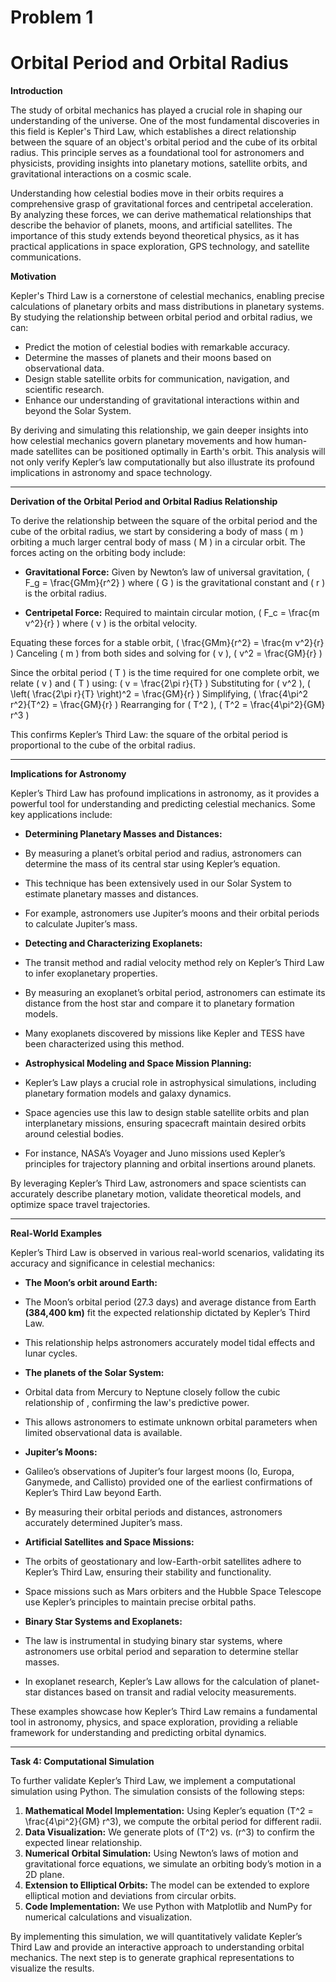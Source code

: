 
# Problem 1
# Orbital Period and Orbital Radius
**Introduction**

The study of orbital mechanics has played a crucial role in shaping our understanding of the universe. One of the most fundamental discoveries in this field is Kepler's Third Law, which establishes a direct relationship between the square of an object's orbital period and the cube of its orbital radius. This principle serves as a foundational tool for astronomers and physicists, providing insights into planetary motions, satellite orbits, and gravitational interactions on a cosmic scale.

Understanding how celestial bodies move in their orbits requires a comprehensive grasp of gravitational forces and centripetal acceleration. By analyzing these forces, we can derive mathematical relationships that describe the behavior of planets, moons, and artificial satellites. The importance of this study extends beyond theoretical physics, as it has practical applications in space exploration, GPS technology, and satellite communications.

**Motivation**

Kepler's Third Law is a cornerstone of celestial mechanics, enabling precise calculations of planetary orbits and mass distributions in planetary systems. By studying the relationship between orbital period and orbital radius, we can:

- Predict the motion of celestial bodies with remarkable accuracy.
- Determine the masses of planets and their moons based on observational data.
- Design stable satellite orbits for communication, navigation, and scientific research.
- Enhance our understanding of gravitational interactions within and beyond the Solar System.

By deriving and simulating this relationship, we gain deeper insights into how celestial mechanics govern planetary movements and how human-made satellites can be positioned optimally in Earth's orbit. This analysis will not only verify Kepler’s law computationally but also illustrate its profound implications in astronomy and space technology.

---

**Derivation of the Orbital Period and Orbital Radius Relationship**

To derive the relationship between the square of the orbital period and the cube of the orbital radius, we start by considering a body of mass \( m \) orbiting a much larger central body of mass \( M \) in a circular orbit. The forces acting on the orbiting body include:

- **Gravitational Force:** Given by Newton’s law of universal gravitation,
  \( F_g = \frac{GMm}{r^2} \)
  where \( G \) is the gravitational constant and \( r \) is the orbital radius.

- **Centripetal Force:** Required to maintain circular motion,
  \( F_c = \frac{m v^2}{r} \)
  where \( v \) is the orbital velocity.

Equating these forces for a stable orbit,
  \( \frac{GMm}{r^2} = \frac{m v^2}{r} \)
  Canceling \( m \) from both sides and solving for \( v \),
  \( v^2 = \frac{GM}{r} \)

Since the orbital period \( T \) is the time required for one complete orbit, we relate \( v \) and \( T \) using:
  \( v = \frac{2\pi r}{T} \)
  Substituting for \( v^2 \),
  \( \left( \frac{2\pi r}{T} \right)^2 = \frac{GM}{r} \)
  Simplifying,
  \( \frac{4\pi^2 r^2}{T^2} = \frac{GM}{r} \)
  Rearranging for \( T^2 \),
  \( T^2 = \frac{4\pi^2}{GM} r^3 \)

This confirms Kepler’s Third Law: the square of the orbital period is proportional to the cube of the orbital radius.

---

**Implications for Astronomy**

Kepler’s Third Law has profound implications in astronomy, as it provides a powerful tool for understanding and predicting celestial mechanics. Some key applications include:

- **Determining Planetary Masses and Distances:**

- By measuring a planet’s orbital period and radius, astronomers can determine the mass of its central star using Kepler’s equation.

- This technique has been extensively used in our Solar System to estimate planetary masses and distances.

- For example, astronomers use Jupiter’s moons and their orbital periods to calculate Jupiter’s mass.

- **Detecting and Characterizing Exoplanets:**

- The transit method and radial velocity method rely on Kepler’s Third Law to infer exoplanetary properties.

- By measuring an exoplanet’s orbital period, astronomers can estimate its distance from the host star and compare it to planetary formation models.

- Many exoplanets discovered by missions like Kepler and TESS have been characterized using this method.

- **Astrophysical Modeling and Space Mission Planning:**

- Kepler’s Law plays a crucial role in astrophysical simulations, including planetary formation models and galaxy dynamics.

- Space agencies use this law to design stable satellite orbits and plan interplanetary missions, ensuring spacecraft maintain desired orbits around celestial bodies.

- For instance, NASA’s Voyager and Juno missions used Kepler’s principles for trajectory planning and orbital insertions around planets.

By leveraging Kepler’s Third Law, astronomers and space scientists can accurately describe planetary motion, validate theoretical models, and optimize space travel trajectories.

---

**Real-World Examples**

Kepler’s Third Law is observed in various real-world scenarios, validating its accuracy and significance in celestial mechanics:

- **The Moon’s orbit around Earth:**

- The Moon’s orbital period (27.3 days) and average distance from Earth **(384,400 km)** fit the expected relationship dictated by Kepler’s Third Law.

- This relationship helps astronomers accurately model tidal effects and lunar cycles.

- **The planets of the Solar System:**

- Orbital data from Mercury to Neptune closely follow the cubic relationship of , confirming the law's predictive power.

- This allows astronomers to estimate unknown orbital parameters when limited observational data is available.

- **Jupiter’s Moons:**

- Galileo’s observations of Jupiter’s four largest moons (Io, Europa, Ganymede, and Callisto) provided one of the earliest confirmations of Kepler’s Third Law beyond Earth.

- By measuring their orbital periods and distances, astronomers accurately determined Jupiter’s mass.

- **Artificial Satellites and Space Missions:**

- The orbits of geostationary and low-Earth-orbit satellites adhere to Kepler’s Third Law, ensuring their stability and functionality.

- Space missions such as Mars orbiters and the Hubble Space Telescope use Kepler’s principles to maintain precise orbital paths.

- **Binary Star Systems and Exoplanets:**

- The law is instrumental in studying binary star systems, where astronomers use orbital period and separation to determine stellar masses.

- In exoplanet research, Kepler’s Law allows for the calculation of planet-star distances based on transit and radial velocity measurements.

These examples showcase how Kepler’s Third Law remains a fundamental tool in astronomy, physics, and space exploration, providing a reliable framework for understanding and predicting orbital dynamics.

---

**Task 4: Computational Simulation**

To further validate Kepler’s Third Law, we implement a computational simulation using Python. The simulation consists of the following steps:

1. **Mathematical Model Implementation:** Using Kepler’s equation \(T^2 = \frac{4\pi^2}{GM} r^3\), we compute the orbital period for different radii.
2. **Data Visualization:** We generate plots of \(T^2\) vs. \(r^3\) to confirm the expected linear relationship.
3. **Numerical Orbital Simulation:** Using Newton’s laws of motion and gravitational force equations, we simulate an orbiting body’s motion in a 2D plane.
4. **Extension to Elliptical Orbits:** The model can be extended to explore elliptical motion and deviations from circular orbits.
5. **Code Implementation:** We use Python with Matplotlib and NumPy for numerical calculations and visualization.

By implementing this simulation, we will quantitatively validate Kepler’s Third Law and provide an interactive approach to understanding orbital mechanics. The next step is to generate graphical representations to visualize the results.

